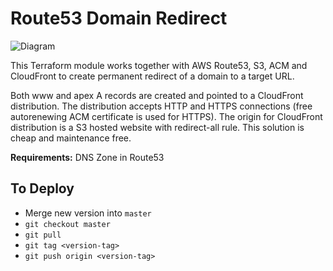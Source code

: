 # Route53 Domain Redirect

![Diagram](domain-redirect-diagram.png)

This Terraform module works together with AWS Route53, S3, ACM and CloudFront to create permanent redirect of a domain to a target URL.

Both www and apex A records are created and pointed to a CloudFront distribution. The distribution accepts HTTP and HTTPS connections (free autorenewing ACM certificate is used for HTTPS). The origin for CloudFront distribution is a S3 hosted website with redirect-all rule. This solution is cheap and maintenance free.

**Requirements:** DNS Zone in Route53

## To Deploy
* Merge new version into `master`
* `git checkout master`
* `git pull`
* `git tag <version-tag>`
* `git push origin <version-tag>`